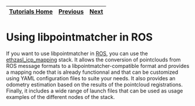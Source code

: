 | [Tutorials Home](index.md)    | [Previous](LinkingProjects.md) | [Next](Pointclouds.md) |
| ------------- |:-------------:| -----:|

# Using libpointmatcher in ROS

If you want to use libpointmatcher in [ROS](http://www.ros.org/), you can use the [ethzasl_icp_mapping](https://github.com/ethz-asl/ethzasl_icp_mapping) stack. It allows the conversion of pointclouds from ROS message formats to a libpointmatcher-compatible format and provides a mapping node that is already functionnal and that can be customized using YAML configuration files to suite your needs. It also provides an odometry estimation based on the results of the pointcloud registrations. Finally, it includes a wide range of launch files that can be used as usage examples of the different nodes of the stack.

